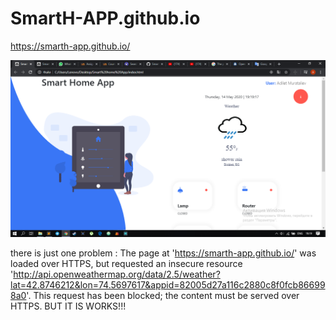 # SmartH-APP.github.io

https://smarth-app.github.io/

![Screenshot](/img/screen.png)

there is just one problem :
 The page at 'https://smarth-app.github.io/' was loaded over HTTPS, but requested an insecure resource 'http://api.openweathermap.org/data/2.5/weather?lat=42.8746212&lon=74.5697617&appid=82005d27a116c2880c8f0fcb866998a0'. This request has been blocked; the content must be served over HTTPS. 
 BUT IT IS WORKS!!!
